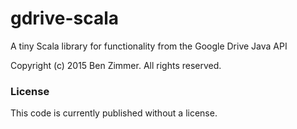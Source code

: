 # gdrive-scala
A tiny Scala library for functionality from the Google Drive Java API

Copyright (c) 2015 Ben Zimmer. All rights reserved.

### License
This code is currently published without a license.
